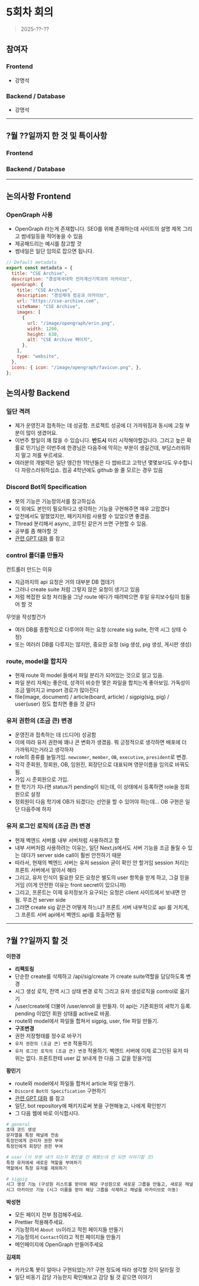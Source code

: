 # 5회차 회의  
> 2025-??-??

## 참여자

### Frontend
- 강명석  

### Backend / Database
- 강명석  

---

## ?월 ??일까지 한 것 및 특이사항

### Frontend

### Backend / Database

---

## 논의사항 Frontend

### OpenGraph 사용
- OpenGraph 라는게 존재합니다. SEO를 위해 존재하는데 사이트의 설명 제목 그리고 썸네일등을 적어놓을 수 있음
- 제공해드리는 예시를 참고할 것
- 썸네일은 일단 임의로 잡으면 됩니다. 

```js
// Default metadata
export const metadata = {
  title: "CSE Archive",
  description: "경성제국대학 전자계산기학과의 아카이브",
  openGraph: {
    title: "CSE Archive",
    description: "경성제대 컴공과 아카이브",
    url: "https://cse-archive.com",
    siteName: "CSE Archive",
    images: [
      {
        url: "/image/opengraph/erin.png",
        width: 1200,
        height: 630,
        alt: "CSE Archive 페이지",
      },
    ],
    type: "website",
  },
  icons: { icon: "/image/opengraph/favicon.png", },
};
```

## 논의사항 Backend

### 일단 격려

- 제가 운영진과 접촉하는 데 성공함. 프로젝트 성공에 더 가까워짐과 동시에 고칠 부분이 많이 생겼어요.
- 이번주 할일이 꽤 많을 수 있습니다. **반드시** 미리 시작해야할겁니다. 그리고 높은 확률로 민기님은 이번주에 한경님은 다음주에 막히는 부분이 생길건데, 부담스러워하지 말고 저를 부르세요.
- 여러분의 개발력은 일단 엥간한 1학년들은 다 쌉바르고 고학년 몇몇보다도 우수합니다 자랑스러워하십쇼. 컴공 4학년에도 github 쓸 줄 모르는 경우 있음  

### Discord Bot의 Specification

- 봇의 기능은 기능정의서를 참고하십쇼
- 이 외에도 본인이 필요하다고 생각하는 기능을 구현해주면 매우 고맙겠다
- 앞전에서도 말했었지만, 패키지처럼 사용할 수 있었으면 좋겠음.
- Thread 분리해서 async, 코루틴 같은거 쓰면 구현할 수 있음.  
- 공부를 좀 해야할 것  
- [관련 GPT 대화](https://chatgpt.com/share/683a7381-9a6c-8009-a643-e71dd4e1e120) 를 참고

### control 폴더를 만들자

컨트롤러 만드는 이유
- 지금까지의 api 요청은 거의 대부분 DB 껍데기
- 그러나 create suite 처럼 그렇지 않은 요청이 생기고 있음
- 저럼 복잡한 요청 처리들을 그냥 route 에다가 때려박으면 후일 유지보수팀이 힘들어 할 것

무엇을 작성할건가
- 여러 DB를 종합적으로 다루어야 하는 요청 (create sig suite, 전역 시그 상태 수정)
- 또는 여러러 DB를 다루지는 않지만, 중요한 요청 (sig 생성, pig 생성, 게시판 생성)

### route, model을 합치자

- 현재 route 와 model 들에서 파일 분리가 되어있는 것으로 알고 있음.
- 파일 분리 자체는 좋은데, 성격이 비슷한 몇은 파일을 합치는게 좋아보임. 가독성이 조금 떨어지고 import 경로가 많아진다
- file(image, document) / article(board, article) / sigpig(sig, pig) / user(user) 정도 합치면 좋을 것 같다

### 유저 권한의 (조금 큰) 변경

- 운영진과 접촉하는 데 (드디어) 성공함
- 이에 따라 유저 권한에 꽤나 큰 변화가 생겼음. 뭐 긍정적으로 생각하면 배포에 더 가까워지는거라고 생각하자
- role의 종류를 늘릴거임. `newcomer`, `member`, `OB`, `executive`, `president`로 변경.
- 각각 준회원, 정회원, OB, 임원진, 회장단으로 대표되며 영문이름을 임의로 바꿔도 됨.
- 가입 시 준회원으로 가입.
- 한 학기가 지나면 status가 pending이 되는데, 이 상태에서 등록하면 role을 정회원으로 설정
- 정회원이 다음 학기에 OB가 되겠다는 선언을 할 수 있어야 하는데... OB 구현은 일단 다음주에 하자

### 유저 로그인 로직의 (조금 큰) 변경

- 현재 벡엔드 서버를 내부 서버처럼 사용하려고 함
- 내부 서버처럼 사용하려는 이유는, 일단 Next.js에서도 서버 기능을 조금 돌릴 수 있는 데다가 server side call이 훨씬 안전하기 때문
- 따라서, 현재의 벡엔드 서버는 유저 session 굳이 확인 안 할거임 session 처리는 프론트 서버에서 알아서 해라
- 그리고, 유저 인식이 필요한 모든 요청은 별도의 user 항목을 받게 하고, 그걸 믿을거임 (이게 안전한 이유는 front secret이 있으니까)
- 그리고, 프론트는 이제 유저정보가 요구되는 요청은 client 사이트에서 보내면 안 됨. 무조건 server side
- 그러면 create sig 같은건 어떻게 하느냐? 프론트 서버 내부적으로 api 를 거치게, 그 프론트 서버 api에서 벡엔드 api를 호출하면 됨 

---

## ?월 ??일까지 할 것

**이한경**
- **리펙토링**
- 단순한 create를 삭제하고 /api/sig/create 가 create suite역할을 담당하도록 변경
- 시그 생성 로직, 전역 시그 상태 변경 로직 그리고 유저 생성로직을 control로 옮기기
- /user/create에 더불어 /user/enroll 을 만들자. 이 api는 기존회원의 새학기 등록. pending 이었던 회원 상태를 active로 바꿈.  
- route와 model에서 파일들 합쳐서 sigpig, user, file 파일 만들기.
- **구조변경**
- 권한 저장형태를 정수로 바꾸기
- `유저 권한의 (조금 큰) 변경` 적용하기.
- `유저 로그인 로직의 (조금 큰) 변경` 적용하기. 벡엔드 서버에 이제 로그인된 유저 따위는 없다. 프론트한테 user 값 보내게 한 다음 그 값을 믿을거임

**황민기**
- route와 model에서 파일들 합쳐서 article 파일 만들기.
- `Discord Bot의 Specification` 구현하기
- [관련 GPT 대화](https://chatgpt.com/share/683a7381-9a6c-8009-a643-e71dd4e1e120) 를 참고
- 일단, bot repository에 패키지로써 봇을 구현해놓고, 나에게 확인받기  
- 그 다음 웹에 바로 이식합시다.  
  
```py
# general
초대 코드 생성
문자열을 특정 채널에 전송
특정인에게 관리자 권한 부여
특정인에게 회장단 권한 부여

# user (이 부분 내가 되는지 확인을 안 해봤는데 안 되면 이야기할 것)
특정 유저에세 새로운 역할을 부여하기
역할에서 특정 유저를 제외하기

# sigpig
시그 생성 기능 (구성원 리스트를 받아와 해당 구성원으로 새로운 그룹을 만들고, 새로운 채널 생성)
시그 아카이브 기능 (시그 이름을 받아 해당 그룹을 삭제하고 채널을 아카이브로 이동)
```

**박성현**
- 모든 페이지 전부 점검해주세요.
- Prettier 적용해주세요.
- 기능정의서 `About Us`이라고 적힌 페이지들 만들기
- 기능정의서 `Contact`이라고 적힌 페이지들 만들기
- 메인페이지에 OpenGraph 만들어주세요

**김재희**
- 카카오톡 봇이 얼마나 구현되었는가? 구현 정도에 따라 생각할 것이 달라질 것
- 일단 비동기 감당 가능한지 확인해보고 감당 될 것 같으면 이야기
